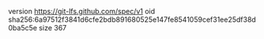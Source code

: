 version https://git-lfs.github.com/spec/v1
oid sha256:6a97512f3841d6cfe2bdb891680525e147fe8541059cef31ee25df38d0ba5c5e
size 367

